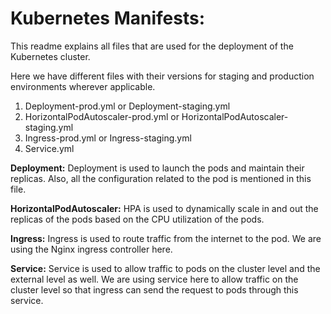 # Kubernetes Manifests:

This readme explains all files that are used for the deployment of the Kubernetes cluster.

Here we have different files with their versions for staging and production environments wherever applicable.

1. Deployment-prod.yml or Deployment-staging.yml
2. HorizontalPodAutoscaler-prod.yml or HorizontalPodAutoscaler-staging.yml
3. Ingress-prod.yml or Ingress-staging.yml
4. Service.yml

**Deployment:**
Deployment is used to launch the pods and maintain their replicas. Also, all the configuration related to the pod is mentioned in this file.

**HorizontalPodAutoscaler:**
HPA is used to dynamically scale in and out the replicas of the pods based on the CPU utilization of the pods.

**Ingress:**
Ingress is used to route traffic from the internet to the pod. We are using the Nginx ingress controller here.

**Service:**
Service is used to allow traffic to pods on the cluster level and the external level as well. We are using service here to allow traffic on the cluster level so that ingress can send the request to pods through this service.
